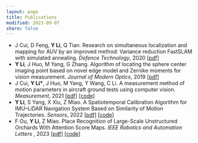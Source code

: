 ```yaml
---
layout: page
title: Publications
modified: 2023-09-07 
share: false
---
```


* J Cui, D Feng, <b>Y Li</b>, Q Tian. Research on simultaneous localization and mapping for AUV by an improved method: Variance reduction FastSLAM with simulated annealing. <i>Defence Technology</i>, 2020 <a href="../publication/2023-TCSVT.pdf" class="textlink" target="_blank">[pdf]</a><br>
* <b>Y Li</b>, J Huo, M Yang, G Zhang. Algorithm of locating the sphere center imaging point based on novel edge model and Zernike moments for vision measurement. <i>Journal of Modern Optics</i>, 2019 <a href="../publication/2023-TCSVT.pdf" class="textlink" target="_blank">[pdf]</a><br>
* J Cui, <b>Y Li*</b>, J Huo, M Yang, Y Wang, C Li. A measurement method of motion parameters in aircraft ground tests using computer vision. <i>Measurement</i>, 2021 <a href="../publication/2023-TIM.pdf" class="textlink" target="_blank">[pdf]</a> <a href="../publication/2023-TIM-code.zip" class="textlink" target="_blank">[code]</a> <br>
* <b>Y Li</b>, S Yang, X Xiu, Z Miao. A Spatiotemporal Calibration Algorithm for IMU–LiDAR Navigation System Based on Similarity of Motion Trajectories. <i>Sensors</i>, 2022 <a href="../publication/2023-TIM.pdf" class="textlink" target="_blank">[pdf]</a> <a href="../publication/2023-TIM-code.zip" class="textlink" target="_blank">[code]</a> <br>
* F Ou, <b>Y Li</b>, Z Miao. Place Recognition of Large-Scale Unstructured Orchards With Attention Score Maps. <i>IEEE Robotics and Automation Letters </i>, 2023 <a href="../publication/2023-TIM.pdf" class="textlink" target="_blank">[pdf]</a> <a href="../publication/2023-TIM-code.zip" class="textlink" target="_blank">[code]</a> <br>

